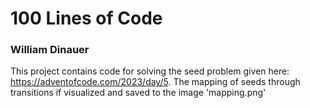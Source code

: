 # 100 Lines of Code

### William Dinauer

This project contains code for solving the seed problem given here: https://adventofcode.com/2023/day/5.
The mapping of seeds through transitions if visualized and saved to the image 'mapping.png'
